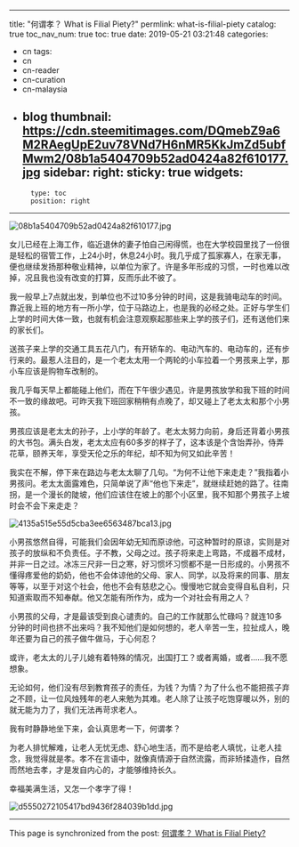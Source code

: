 
---
title: "何谓孝？ What is Filial Piety?"
permlink: what-is-filial-piety
catalog: true
toc_nav_num: true
toc: true
date: 2019-05-21 03:21:48
categories:
- cn
tags:
- cn
- cn-reader
- cn-curation
- cn-malaysia
- blog
thumbnail: https://cdn.steemitimages.com/DQmebZ9a6M2RAegUpE2uv78VNd7H6nMR5KkJmZd5ubfMwm2/08b1a5404709b52ad0424a82f610177.jpg
sidebar:
    right:
        sticky: true
widgets:
    -
        type: toc
        position: right
---


![08b1a5404709b52ad0424a82f610177.jpg](https://cdn.steemitimages.com/DQmebZ9a6M2RAegUpE2uv78VNd7H6nMR5KkJmZd5ubfMwm2/08b1a5404709b52ad0424a82f610177.jpg)

女儿已经在上海工作，临近退休的妻子怕自己闲得慌，也在大学校园里找了一份很是轻松的宿管工作，上24小时，休息24小时。我几乎成了孤家寡人，在家无事，便也继续发扬那种敬业精神，以单位为家了。许是多年形成的习惯，一时也难以改掉，况且我也没有改变的打算，反而乐此不彼了。

我一般早上7点就出发，到单位也不过10多分钟的时间，这是我骑电动车的时间。靠近我上班的地方有一所小学，位于马路边上，也是我的必经之处。正好与学生们上学的时间大体一致，也就有机会注意观察起那些来上学的孩子们，还有送他们来的家长们。

送孩子来上学的交通工具五花八门，有开轿车的、电动汽车的、电动车的，还有步行来的。最惹人注目的，是一个老太太用一个两轮的小车拉着一个男孩来上学，那小车应该是购物车改制的。

我几乎每天早上都能碰上他们，而在下午很少遇见，许是男孩放学和我下班的时间不一致的缘故吧。可昨天我下班回家稍稍有点晚了，却又碰上了老太太和那个小男孩。

男孩应该是老太太的孙子，上小学的年龄了。老太太努力向前，身后还背着小男孩的大书包。满头白发，老太太应有60多岁的样子了，这本该是个含饴弄孙，侍弄花草，颐养天年，享受天伦之乐的年纪，却不知为何又如此辛苦！

我实在不解，停下来在路边与老太太聊了几句。“为何不让他下来走走？”我指着小男孩问。老太太面露难色，只简单说了声“他也下来走”，就继续赶她的路了。往南拐，是一个漫长的陡坡，他们应该住在坡上的那个小区里，我不知那个男孩子上坡时会不会下来走走？

![4135a515e55d5cba3ee6563487bca13.jpg](https://cdn.steemitimages.com/DQmU5fcqJFDLLQhKeH18yyx7QGmwyBVwnerYBfvUsjoKc1r/4135a515e55d5cba3ee6563487bca13.jpg)

小男孩悠然自得，可能我们会因年幼无知而原谅他，可这种暂时的原谅，实则是对孩子的放纵和不负责任。子不教，父母之过。孩子将来走上弯路，不成器不成材，并非一日之过。冰冻三尺非一日之寒，好习惯坏习惯都不是一日形成的。小男孩不懂得疼爱他的奶奶，他也不会体谅他的父母、家人、同学，以及将来的同事、朋友等等，以至于对这个社会，他也不会有慈悲之心。慢慢地它就会变得自私自利，只知道索取而不知奉献。他又怎能有所作为，成为一个对社会有用之人？

小男孩的父母，才是最该受到良心谴责的。自己的工作就那么忙碌吗？就连10多分钟的时间也挤不出来吗？我不知他们是如何想的，老人辛苦一生，拉扯成人，晚年还要为自己的孩子做牛做马，于心何忍？

或许，老太太的儿子儿媳有着特殊的情况，出国打工？或者离婚，或者……我不愿想象。

无论如何，他们没有尽到教育孩子的责任，为钱？为情？为了什么也不能把孩子弃之不顾，让一位风烛残年的老人来勉为其难。老人除了让孩子吃饱穿暖以外，别的就无能为力了，我们无法再苛求老人。

我有时静静地坐下来，会认真思考一下，何谓孝？

为老人排忧解难，让老人无忧无虑、舒心地生活，而不是给老人填忧，让老人挂念，我觉得就是孝。孝不在言语中，就像真情源于自然流露，而非矫揉造作，自然而然地去孝，才是发自内心的，才能够维持长久。

幸福美满生活，又怎一个孝字了得！

![d5550272105417bd9436f284039b1dd.jpg](https://cdn.steemitimages.com/DQmdLMC4hGtNEvXKd6dR5c4QicrpKYiSLG2o5xarhAmLFRM/d5550272105417bd9436f284039b1dd.jpg)

- - -

This page is synchronized from the post: [何谓孝？ What is Filial Piety?](https://steemit.com/@bring/what-is-filial-piety)
